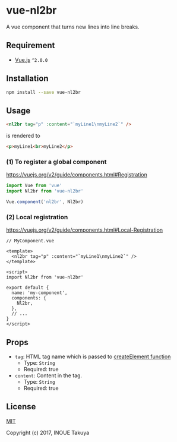 # vue-nl2br

A vue component that turns new lines into line breaks.

## Requirement

* [Vue.js](https://github.com/vuejs/vue) `^2.0.0`

## Installation

```sh
npm install --save vue-nl2br
```

## Usage

```html
<nl2br tag="p" :content="`myLine1\nmyLine2`" />
```

is rendered to

```html
<p>myLine1<br>myLine2</p>
```

### (1) To register a global component

https://vuejs.org/v2/guide/components.html#Registration

```js
import Vue from 'vue'
import Nl2br from 'vue-nl2br'

Vue.component('nl2br', Nl2br)
```

### (2) Local registration

https://vuejs.org/v2/guide/components.html#Local-Registration

```vue
// MyComponent.vue

<template>
  <nl2br tag="p" :content="`myLine1\nmyLine2`" />
</template>

<script>
import Nl2br from 'vue-nl2br'

export default {
  name: 'my-component',
  components: {
    Nl2br,
  },
  // ...
}
</script>
```

## Props

* `tag`: HTML tag name which is passed to [createElement function](https://vuejs.org/v2/guide/render-function.html#createElement-Arguments)
  * Type: `String`
  * Required: true
* `content`: Content in the tag.
  * Type: `String`
  * Required: true

## License

[MIT](https://opensource.org/licenses/MIT)

Copyright (c) 2017, INOUE Takuya
